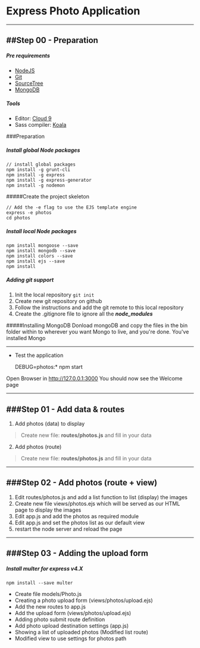 Express Photo Application
=====================

----------------------------------------------------------------------------
##Step 00 - Preparation
----------------------------------------------------------------------------

##### Pre requirements
* [NodeJS](https://nodejs.org/)
* [Git](https://git-scm.com/downloads)
* [SourceTree](https://www.sourcetreeapp.com/)
* [MongoDB](https://www.mongodb.org/downloads)

##### Tools
* Editor: [Cloud 9](https://c9.io/)
* Sass compiler: [Koala](http://koala-app.com/)

###Preparation

##### Install global Node packages

    // install global packages
    npm install -g grunt-cli
    npm install -g express
    npm install -g express-generator
    npm install -g nodemon
    
#####Create the project skeleton
 
    // Add the -e flag to use the EJS template engine
    express -e photos
    cd photos

##### Install local Node packages

    npm install mongoose --save
    npm install mongodb --save
    npm install colors --save
    npm install ejs --save
    npm install

##### Adding git support

 1. Init the local repository `git init`
 2. Create new git repository on github
 2. Follow the instructions and add the git remote to this local repository
 3. Create the .gitignore file to ignore all the ___node_modules___

#####Installing MongoDB
 Donload mongoDB and copy the files in the bin folder within
 to wherever you want Mongo to live, and you're done. You've installed Mongo

----------------------------------------------------------------------------

* Test the application

    DEBUG=photos:* npm start

>
Open Browser in http://127.0.0.1:3000
You should now see the Welcome page

----------------------------------------------------------------------------
###Step 01 - Add data & routes
----------------------------------------------------------------------------

1. Add photos (data) to display
>   Create new file: **routes/photos.js** and fill in your data

2. Add photos (route)
>   Create new file: **routes/photos.js** and fill in your data

----------------------------------------------------------------------------
###Step 02 - Add photos (route + view)
----------------------------------------------------------------------------

1. Edit routes/photos.js and add a list function to list (display) the images
2. Create new file views/photos.ejs which will be served as our HTML page to display the images
3. Edit app.js and add the photos as required module
4. Edit app.js and set the photos list as our default view
5. restart the node server and reload the page

----------------------------------------------------------------------------
###Step 03 - Adding the upload form
----------------------------------------------------------------------------

##### Install **multer** for express v4.X

    npm install --save multer

- Create file models/Photo.js
- Creating a photo upload form (views/photos/upload.ejs)
- Add the new routes to app.js
- Add the upload form (views/photos/upload.ejs)
- Adding photo submit route definition
- Add photo upload destination settings (app.js)
- Showing a list of uploaded photos (Modified list route)
- Modified view to use settings for photos path
